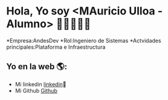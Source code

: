 # Hola, Yo soy <MAuricio Ulloa - Alumno>  👋👨‍💻👩‍💻

*Empresa:AndesDev
*Rol:Ingeniero de Sistemas
*Actvidades principales:Plataforma e Infraestructura


## Yo en la web 🌎:
- Mi linkedin <a href="<https://www.linkedin.com/in/mauricioulloaarias/>">linkedin</a>💼
- Mi Github <a href="<https://github.com/Malinkrop>">Github</a>
